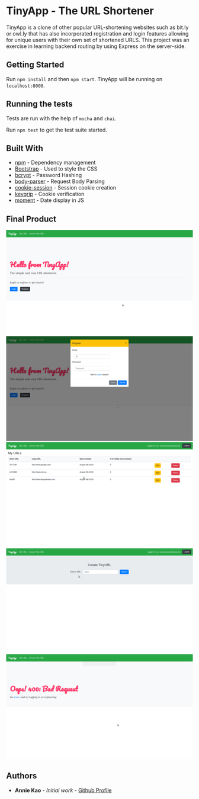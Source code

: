 # TinyApp - The URL Shortener

TinyApp is a clone of other popular URL-shortening websites such as bit.ly or owl.ly that has also incorporated registration and login features allowing for unique users with their own set of shortened URLS. This project was an exercise in learning backend routing by using Express on the server-side.

## Getting Started

Run ```npm install``` and then ```npm start```. TinyApp will be running on ```localhost:8000```.

## Running the tests

Tests are run with the help of ```mocha``` and ```chai```. 

Run ```npm test``` to get the test suite started. 

## Built With

* [npm](https://www.npmjs.com/) - Dependency management
* [Bootstrap](https://getbootstrap.com/) - Used to style the CSS
* [bcrypt](https://www.npmjs.com/package/bcrypt) - Password Hashing
* [body-parser](https://www.npmjs.com/package/body-parser) - Request Body Parsing
* [cookie-session](https://www.npmjs.com/package/cookie-session) - Session cookie creation
* [keygrip](https://www.npmjs.com/package/keygrip) - Cookie verification
* [moment](https://momentjs.com/) - Date display in JS

## Final Product

!["Screenshot of the front page"](https://github.com/anniekao/tinyapp/blob/master/screenshots/screenshot_main.png)
!["Screenshot of register modal"](https://github.com/anniekao/tinyapp/blob/master/screenshots/screenshot_register.png)
!["Screenshot of URLs page "](https://github.com/anniekao/tinyapp/blob/master/screenshots/screenshot_urls.png)
!["Screenshot of create URL page"](https://github.com/anniekao/tinyapp/blob/master/screenshots/screenshot_createUrl.png)
!["Screenshot of error page"](https://github.com/anniekao/tinyapp/blob/master/screenshots/screenshot_error.png)

## Authors

* **Annie Kao** - *Initial work* - [Github Profile](https://github.com/anniekao)




